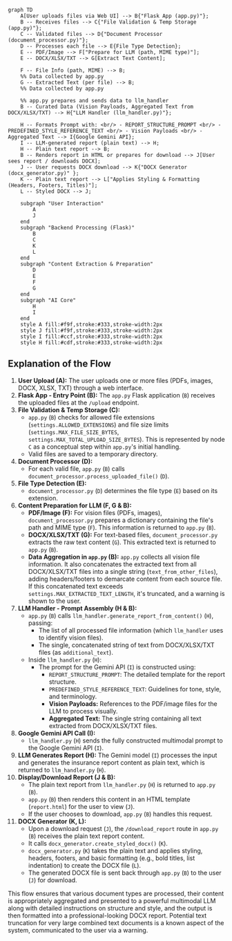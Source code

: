 ```mermaid
graph TD
    A[User uploads files via Web UI] --> B{"Flask App (app.py)"};
    B -- Receives files --> C{"File Validation & Temp Storage (app.py)"};
    C -- Validated files --> D{"Document Processor (document_processor.py)"};
    D -- Processes each file --> E{File Type Detection};
    E -- PDF/Image --> F["Prepare for LLM (path, MIME type)"];
    E -- DOCX/XLSX/TXT --> G[Extract Text Content];

    F -- File Info (path, MIME) --> B;
    %% Data collected by app.py
    G -- Extracted Text (per file) --> B;
    %% Data collected by app.py

    %% app.py prepares and sends data to llm_handler
    B -- Curated Data (Vision Payloads, Aggregated Text from DOCX/XLSX/TXT) --> H{"LLM Handler (llm_handler.py)"};

    H -- Formats Prompt with: <br/> - REPORT_STRUCTURE_PROMPT <br/> - PREDEFINED_STYLE_REFERENCE_TEXT <br/> - Vision Payloads <br/> - Aggregated Text --> I{Google Gemini API};
    I -- LLM-generated report (plain text) --> H;
    H -- Plain text report --> B;
    B -- Renders report in HTML or prepares for download --> J[User sees report / downloads DOCX];
    J -- User requests DOCX download --> K{"DOCX Generator (docx_generator.py)" };
    K -- Plain text report --> L["Applies Styling & Formatting (Headers, Footers, Titles)"];
    L -- Styled DOCX --> J;

    subgraph "User Interaction"
        A
        J
    end
    subgraph "Backend Processing (Flask)"
        B
        C
        K
        L
    end
    subgraph "Content Extraction & Preparation"
        D
        E
        F
        G
    end
    subgraph "AI Core"
        H
        I
    end
    style A fill:#f9f,stroke:#333,stroke-width:2px
    style J fill:#f9f,stroke:#333,stroke-width:2px
    style I fill:#ccf,stroke:#333,stroke-width:2px
    style H fill:#cdf,stroke:#333,stroke-width:2px
```

## Explanation of the Flow

1.  **User Upload (A):** The user uploads one or more files (PDFs, images, DOCX, XLSX, TXT) through a web interface.
2.  **Flask App - Entry Point (B):** The `app.py` Flask application (`B`) receives the uploaded files at the `/upload` endpoint.
3.  **File Validation & Temp Storage (C):**
    *   `app.py` (`B`) checks for allowed file extensions (`settings.ALLOWED_EXTENSIONS`) and file size limits (`settings.MAX_FILE_SIZE_BYTES`, `settings.MAX_TOTAL_UPLOAD_SIZE_BYTES`). This is represented by node `C` as a conceptual step within `app.py`'s initial handling.
    *   Valid files are saved to a temporary directory.
4.  **Document Processor (D):**
    *   For each valid file, `app.py` (`B`) calls `document_processor.process_uploaded_file()` (`D`).
5.  **File Type Detection (E):**
    *   `document_processor.py` (`D`) determines the file type (`E`) based on its extension.
6.  **Content Preparation for LLM (F, G & B):**
    *   **PDF/Image (F):** For vision files (PDFs, images), `document_processor.py` prepares a dictionary containing the file's path and MIME type (`F`). This information is returned to `app.py` (`B`).
    *   **DOCX/XLSX/TXT (G):** For text-based files, `document_processor.py` extracts the raw text content (`G`). This extracted text is returned to `app.py` (`B`).
    *   **Data Aggregation in `app.py` (B):** `app.py` collects all vision file information. It also concatenates the extracted text from all DOCX/XLSX/TXT files into a single string (`text_from_other_files`), adding headers/footers to demarcate content from each source file. If this concatenated text exceeds `settings.MAX_EXTRACTED_TEXT_LENGTH`, it's truncated, and a warning is shown to the user.
7.  **LLM Handler - Prompt Assembly (H & B):**
    *   `app.py` (`B`) calls `llm_handler.generate_report_from_content()` (`H`), passing:
        *   The list of all processed file information (which `llm_handler` uses to identify vision files).
        *   The single, concatenated string of text from DOCX/XLSX/TXT files (as `additional_text`).
    *   Inside `llm_handler.py` (`H`):
        *   The prompt for the Gemini API (`I`) is constructed using:
            *   `REPORT_STRUCTURE_PROMPT`: The detailed template for the report structure.
            *   `PREDEFINED_STYLE_REFERENCE_TEXT`: Guidelines for tone, style, and terminology.
            *   **Vision Payloads:** References to the PDF/image files for the LLM to process visually.
            *   **Aggregated Text:** The single string containing all text extracted from DOCX/XLSX/TXT files.
8.  **Google Gemini API Call (I):**
    *   `llm_handler.py` (`H`) sends the fully constructed multimodal prompt to the Google Gemini API (`I`).
9.  **LLM Generates Report (H):** The Gemini model (`I`) processes the input and generates the insurance report content as plain text, which is returned to `llm_handler.py` (`H`).
10. **Display/Download Report (J & B):**
    *   The plain text report from `llm_handler.py` (`H`) is returned to `app.py` (`B`).
    *   `app.py` (`B`) then renders this content in an HTML template (`report.html`) for the user to view (`J`).
    *   If the user chooses to download, `app.py` (`B`) handles this request.
11. **DOCX Generator (K, L):**
    *   Upon a download request (`J`), the `/download_report` route in `app.py` (`B`) receives the plain text report content.
    *   It calls `docx_generator.create_styled_docx()` (`K`).
    *   `docx_generator.py` (`K`) takes the plain text and applies styling, headers, footers, and basic formatting (e.g., bold titles, list indentation) to create the DOCX file (`L`).
    *   The generated DOCX file is sent back through `app.py` (`B`) to the user (`J`) for download.

This flow ensures that various document types are processed, their content is appropriately aggregated and presented to a powerful multimodal LLM along with detailed instructions on structure and style, and the output is then formatted into a professional-looking DOCX report. Potential text truncation for very large combined text documents is a known aspect of the system, communicated to the user via a warning. 
